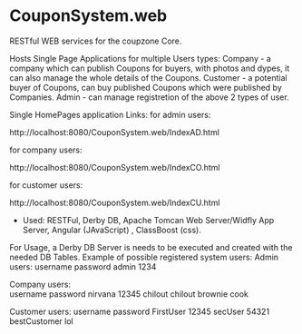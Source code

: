 # CouponSystem.web
<a>RESTful WEB services for the coupzone Core.</a>

Hosts Single Page Applications for multiple Users types:
Company - a company which can publish Coupons for buyers, with photos and dypes, it can also manage the whole details of the Coupons.
Customer - a potential buyer of Coupons, can buy published Coupons which were published by Companies.
Admin - can manage registretion of the above 2 types of user.

Single HomePages application Links:
for admin users:

http://localhost:8080/CouponSystem.web/IndexAD.html

for company users:

http://localhost:8080/CouponSystem.web/IndexCO.html

for customer users:

http://localhost:8080/CouponSystem.web/IndexCU.html

* Used: RESTFul, Derby DB, Apache Tomcan Web Server/Widfly App Server, Angular (JAvaScript) , ClassBoost (css).

For Usage, a Derby DB Server is needs to be executed and created with the needed DB Tables.
Example of possible registered system users:
Admin users:
username     password
admin        1234

Company users:  
username     password
nirvana      12345
chilout      chilout
brownie      cook

Customer users:
username     password
FirstUser    12345
secUser      54321
bestCustomer lol
